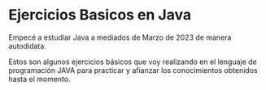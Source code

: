 # Ejercicios Basicos en Java
Empecé a estudiar Java a mediados de Marzo de 2023 de manera autodidata.

Estos son algunos ejercicios básicos que voy realizando en el lenguaje de programación JAVA  para practicar y afianzar los conocimientos obtenidos hasta el momento.
